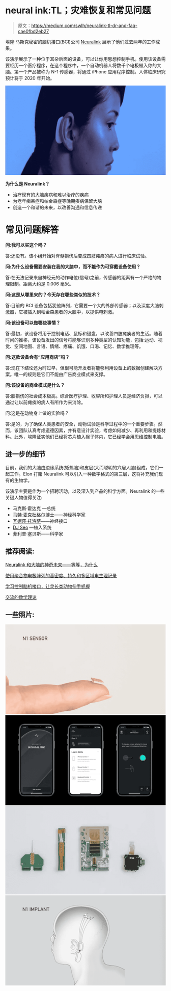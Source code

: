 # neural ink:TL；灾难恢复和常见问题

> 原文：<https://medium.com/swlh/neuralink-tl-dr-and-faq-cae0fbd2eb27>

埃隆·马斯克秘密的脑机接口(BCI)公司 [Neuralink](https://www.neuralink.com/) 展示了他们过去两年的工作成果。

该演示展示了一种位于耳朵后面的设备，可以让你用思想控制手机。使用该设备需要经历一个医疗程序，在这个程序中，一个自动机器人将数千个电极植入你的大脑。第一个产品被称为 N-1 传感器，将通过 iPhone 应用程序控制。人体临床研究预计将于 2020 年开始。

![](img/f098b1fb2f3ce881b61d543a4b659e64.png)

**为什么是 Neuralink？**

*   治疗现有的大脑疾病和难以治疗的疾病
*   为老年痴呆症和帕金森症等晚期疾病保留大脑
*   创造一个和谐的未来，以改善沟通和信息传递

# 常见问题解答

**问:我可以买这个吗？**

答:还没有。该小组开始对脊髓损伤后变成四肢瘫痪的病人进行临床试验。

**问:为什么设备需要安装在我的大脑中，而不能作为可穿戴设备使用？**

答:在无法记录来自神经元的动作电位(信号)之前，传感器的距离有一个严格的物理限制。距离大约是 0.006 毫米。

**问:这是从哪里来的？今天存在哪些类似的技术？**

答:目前的 BCI 设备包括犹他阵列，它需要一个大的外部传感器；以及深度大脑刺激器，它被插入到帕金森患者的大脑中，以提供电刺激。

**问:该设备可以做哪些事情？**

答:最初，该设备将用于控制电话、鼠标和键盘，以改善四肢瘫痪者的生活。随着时间的推移，该设备发出的信号将能够识别多种类型的认知功能，包括:运动、视觉、空间地图、言语、情绪、疼痛、饥饿、口渴、记忆、数学推理等。

**问:这款设备会有“应用商店”吗？**

答:现在下结论还为时过早，但很可能开发者将能够利用设备上的数据创建解决方案。唯一的规则是它们不能由广告商业模式来支撑。

**问:该设备的商业模式是什么？**

答:脑损伤的社会成本极高。综合医疗护理、收容所和护理人员是经济负担，可以通过让以前瘫痪的病人有所作为来消除。

问:这是在动物身上做的实验吗？

答:是的，为了确保人类患者的安全，动物试验是科学过程中的一个重要步骤。然而，该团队认真考虑道德因素，并有意设计实验，考虑如何减少、再利用和提炼材料。此外，埃隆证实他们已经将芯片植入猴子体内，它已经学会用思维控制电脑。

## 进一步的细节

目前，我们的大脑由边缘系统(蜥蜴脑)和皮层(大而聪明的穴居人脑)组成，它们一起工作。Elon 打赌 Neuralink 可以引入一种数字格式的第三层，这将补充我们现有的生物学。

该演示主要是作为一个招聘活动，以及深入到产品的科学方面。Neuralink 的一些关键人物值得关注:

*   马克斯·霍达克 —总统
*   [马特·麦克杜格尔博士](https://profiles.stanford.edu/matthew-macdougall)——神经科学家
*   [瓦妮莎·托洛萨](https://www.reddit.com/r/science/comments/2ko351/science_ama_seriesim_vanessa_tolosa_an_engineer/)——神经接口
*   [DJ Seo](https://www.linkedin.com/in/seodj) —植入系统
*   菲利普·塞贝斯——科学家

## 推荐阅读:

[Neuralink 和大脑的神奇未来——等等，为什么](https://waitbutwhy.com/2017/04/neuralink.html)

[使用聚合物电极阵列的高密度、持久和多区域电生理记录](https://www.cell.com/neuron/fulltext/S0896-6273(18)30993-0)

[学习控制脑机接口，让灵长类动物伸手抓握](https://journals.plos.org/plosbiology/article?id=10.1371/journal.pbio.0000042)

[交流的数学理论](http://math.harvard.edu/~ctm/home/text/others/shannon/entropy/entropy.pdf)

## 一些照片:

![](img/341663f01c44637323a28240eb79a1ec.png)![](img/cc36a2f9d82a1b51dabe620dd2090cd0.png)![](img/762f3c5e1a06eed4e85e8d8a0f8266c7.png)![](img/d7546a69722fcf316be6a77d45ebd37e.png)